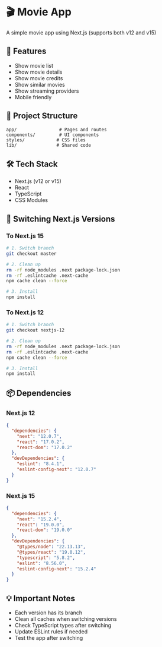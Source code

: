 # 🎬 Movie App

A simple movie app using Next.js (supports both v12 and v15)

## 🎯 Features
- Show movie list
- Show movie details
- Show movie credits
- Show similar movies
- Show streaming providers
- Mobile friendly

## 📁 Project Structure
```
app/                # Pages and routes
components/         # UI components
styles/            # CSS files
lib/               # Shared code
```

## 🛠 Tech Stack
- Next.js (v12 or v15)
- React
- TypeScript
- CSS Modules
  
## 🔄 Switching Next.js Versions

### To Next.js 15
```bash
# 1. Switch branch
git checkout master

# 2. Clean up
rm -rf node_modules .next package-lock.json
rm -rf .eslintcache .next-cache
npm cache clean --force

# 3. Install
npm install
```

### To Next.js 12
```bash
# 1. Switch branch
git checkout nextjs-12

# 2. Clean up
rm -rf node_modules .next package-lock.json
rm -rf .eslintcache .next-cache
npm cache clean --force

# 3. Install
npm install
```

## 📦 Dependencies

### Next.js 12
```json
{
  "dependencies": {
    "next": "12.0.7",
    "react": "17.0.2",
    "react-dom": "17.0.2"
  },
  "devDependencies": {
    "eslint": "8.4.1",
    "eslint-config-next": "12.0.7"
  }
}
```

### Next.js 15
```json
{
  "dependencies": {
    "next": "15.2.4",
    "react": "19.0.0",
    "react-dom": "19.0.0"
  },
  "devDependencies": {
    "@types/node": "22.13.13",
    "@types/react": "19.0.12",
    "typescript": "5.8.2",
    "eslint": "8.56.0",
    "eslint-config-next": "15.2.4"
  }
}
```

## 💡 Important Notes
- Each version has its branch
- Clean all caches when switching versions
- Check TypeScript types after switching
- Update ESLint rules if needed
- Test the app after switching
